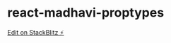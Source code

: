 # react-madhavi-proptypes

[Edit on StackBlitz ⚡️](https://stackblitz.com/edit/react-madhavi-proptypes)